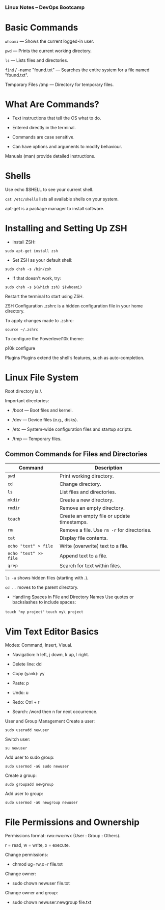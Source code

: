 ### Linux Notes – DevOps Bootcamp
# Basic Commands
`whoami` — Shows the current logged-in user.

`pwd` — Prints the current working directory.

`ls` — Lists files and directories.

`find` / -name "found.txt" — Searches the entire system for a file named "found.txt".

Temporary Files
/tmp — Directory for temporary files.

# What Are Commands?
- Text instructions that tell the OS what to do.

- Entered directly in the terminal.

- Commands are case sensitive.

- Can have options and arguments to modify behaviour.

Manuals (man) provide detailed instructions.

# Shells
Use echo $SHELL to see your current shell.

`cat /etc/shells` lists all available shells on your system.

apt-get is a package manager to install software.

# Installing and Setting Up ZSH
- Install ZSH:

`sudo apt-get install zsh`

- Set ZSH as your default shell:

`sudo chsh -s /bin/zsh`

- If that doesn't work, try:

`sudo chsh -s $(which zsh) $(whoami)`

Restart the terminal to start using ZSH.

ZSH Configuration
.zshrc is a hidden configuration file in your home directory.

To apply changes made to .zshrc:

`source ~/.zshrc`

To configure the Powerlevel10k theme:

p10k configure

Plugins
Plugins extend the shell’s features, such as auto-completion.

# Linux File System
Root directory is /.

Important directories:

- /boot — Boot files and kernel.

- /dev — Device files (e.g., disks).

- /etc — System-wide configuration files and startup scripts.

- /tmp — Temporary files.

## Common Commands for Files and Directories

| Command                  | Description                                  |
|--------------------------|----------------------------------------------|
| `pwd`                    | Print working directory.                     |
| `cd`                     | Change directory.                            |
| `ls`                     | List files and directories.                  |
| `mkdir`                  | Create a new directory.                      |
| `rmdir`                  | Remove an empty directory.                   |
| `touch`                  | Create an empty file or update timestamps.   |
| `rm`                     | Remove a file. Use `rm -r` for directories.  |
| `cat`                    | Display file contents.                       |
| `echo "text" > file`     | Write (overwrite) text to a file.            |
| `echo "text" >> file`    | Append text to a file.                       |
| `grep`                   | Search for text within files.                |


`ls -a` shows hidden files (starting with .).

`cd ..` moves to the parent directory.

- Handling Spaces in File and Directory Names
Use quotes or backslashes to include spaces:

`touch "my project"`
`touch my\ project`

# Vim Text Editor Basics
Modes: Command, Insert, Visual.

- Navigation: h left, j down, k up, l right.

- Delete line: dd

- Copy (yank): yy

- Paste: p

- Undo: u

- Redo: Ctrl + r

- Search: /word then n for next occurrence.

User and Group Management
Create a user:

`sudo useradd newuser`

Switch user:

`su newuser`

Add user to sudo group:

`sudo usermod -aG sudo newuser`

Create a group:

`sudo groupadd newgroup`

Add user to group:

`sudo usermod -aG newgroup newuser`

# File Permissions and Ownership
Permissions format: rwx:rwx:rwx (User : Group : Others).

r = read, w = write, x = execute.

Change permissions:

- chmod ug=rw,o=r file.txt

Change owner:

- sudo chown newuser file.txt

Change owner and group:

- sudo chown newuser:newgroup file.txt

